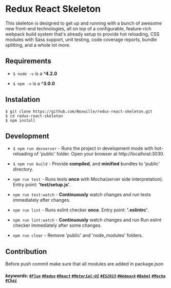 # Redux React Skeleton
This skeleton is designed to get up and running with a bunch of awesome new front-end technologies, all on top of a configurable, feature-rich webpack build system that's already setup to provide hot reloading, CSS modules with Sass support, unit testing, code coverage reports, bundle splitting, and a whole lot more.

## Requirements
- ``` $ node -v ``` is a **^4.2.0**

- ``` $ npm -v ``` is a **^3.0.0**


## Instalation
```
$ git clone https://github.com/Noxwille/redux-react-skeleton.git
$ cd redux-react-skeleton
$ npm install 
```


## Development

- ``` $ npm run devserver ``` - Runs the project in development mode with hot-reloading of 'public' folder. Open your browser at http://localhost:3030.

- ``` $ npm run build ``` - Provide **compiled**, and **minified** bundles to 'public' directory.

- ``` npm run test ``` - Runs tests **once** with Mocha(server side interpretation). Entry point: **'test/setup.js'**.  

- ``` npm run test:watch ``` - **Continuously** watch changes and run tests immediately after changes. 

- ``` npm run lint ``` - Runs eslint checker **once**. Entry point: **'.eslintrc'**.  

- ``` npm run lint:watch ``` - **Continuously** watch changes and run Run eslint checker immediately after some changes. 

- ``` npm run clear ``` - Remove 'public' and 'node_modules' folders. 



## Contribution
Before push commit make sure that all modules are added in package.json

##### keywords: [`#Flux`](https://facebook.github.io/flux/) [`#Redux`](https://github.com/rackt/redux) [`#React`](https://facebook.github.io/react/) [`#Meterial-UI`](http://www.material-ui.com/) [`#ES2015`](http://www.ecma-international.org/ecma-262/6.0/) [`#Webpack`](https://webpack.github.io) [`#Babel`](https://babeljs.io) [`#Mocha`](https://mochajs.org) [`#Chai`](http://chaijs.com)
